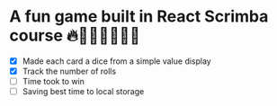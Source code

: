 # A fun game built in React Scrimba course 🔥🎉🎉💃🏽💃🏽
 
- [x] Made each card a dice from a simple value display
- [x] Track the number of rolls
- [ ] Time took to win
- [ ] Saving best time to local storage
